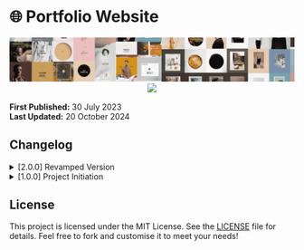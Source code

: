 <!-- INTRODUCTION -->
# 🌐 Portfolio Website
<div align="center">
  <a href="http://jack-cky.github.io"><img src="./imgs/banner.png"></a>
  <a href="http://jack-cky.github.io"><img src="https://img.shields.io/badge/Portfolio-100000?style=flat-square&logo=github&logoColor=white"></a>
</div>

**First Published:** 30 July 2023  
**Last Updated:** 20 October 2024


<!-- MISCELLANEOUS -->
## Changelog
<details>
  <summary>[2.0.0] Revamped Version</summary>
  [2.0.2] 2024-10-20<br>
  Enhanced display across devices and browsers.
  <h4>Changed</h4>
  <ul>
    <li>Changed viewport on mobile device.</li>
  </ul>
  <h4>Fixed</h4>
  <ul>
    <li>Updated css to align display across web browsers.</li>
  </ul>
  <hr>[2.0.1] 2024-10-19<br>
  Revamped the website design and functions.
  <h4>Changed</h4>
  <ul>
    <li>Enhanced the website design for a more professional appearance.</li>
  </ul>
</details>

<details>
  <summary>[1.0.0] Project Initiation</summary>
  [1.0.1] 2023-07-30<br>
  Initial Repository.
</details>

## License
This project is licensed under the MIT License. See the [LICENSE](./LICENSE) file for details. Feel free to fork and customise it to meet your needs!
